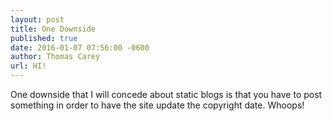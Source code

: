 ```yaml
---
layout: post
title: One Downside
published: true
date: 2016-01-07 07:56:00 -0600
author: Thomas Carey
url: HI!
---
```


One downside that I will concede about static blogs is that you have to post something in order to have the site update the copyright date. Whoops!